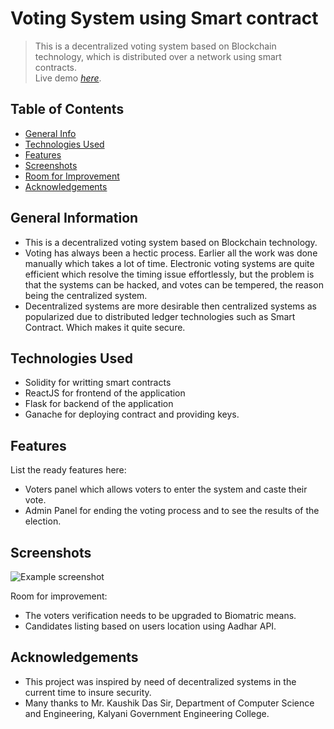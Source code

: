 # Voting System using Smart contract
> This is a decentralized voting system based on Blockchain technology, which is distributed over a network using smart contracts.  
> Live demo [_here_](https://www.example.com). <!-- If you have the project hosted somewhere, include the link here. -->

## Table of Contents
* [General Info](#general-information)
* [Technologies Used](#technologies-used)
* [Features](#features)
* [Screenshots](#screenshots)
* [Room for Improvement](#room-for-improvement)
* [Acknowledgements](#acknowledgements)



## General Information
- This is a decentralized voting system based on Blockchain technology.
- Voting has always been a hectic process. Earlier all the work was done manually which takes a lot of time. Electronic  voting systems are quite efficient which resolve the timing issue effortlessly, but the problem is that the systems can be hacked, and votes can be tempered, the reason  being  the  centralized  system. 
-  Decentralized  systems  are  more  desirable  then  centralized  systems  as popularized due to distributed ledger technologies such as Smart Contract. Which makes it quite secure.



## Technologies Used
- Solidity for writting smart contracts
- ReactJS for frontend of the application
- Flask for backend of the application
- Ganache for deploying contract and providing keys.


## Features
List the ready features here:
- Voters panel which allows voters to enter the system and caste their vote.
- Admin Panel for ending the voting process and to see the results of the election.


## Screenshots
![Example screenshot](./img/screenshot.png)
<!-- If you have screenshots you'd like to share, include them here. -->


Room for improvement:
- The voters verification needs to be upgraded to Biomatric means.
- Candidates listing based on users location using Aadhar API.


## Acknowledgements
- This project was inspired by need of decentralized systems in the current time to insure security.
- Many thanks to Mr. Kaushik Das Sir, Department of Computer Science and Engineering, Kalyani Government Engineering College.

